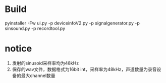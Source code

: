 # Build
pyinstaller -Fw ui.py -p deviceinfoV2.py -p signalgenerator.py -p sinsound.py -p recordtool.py
# notice
1. 发射的sinusoid采样率均为48kHz
2. 保存的wav文件，数据格式为16bit int，采样率为48kHz，声道数量为录音设备的最大channel数量